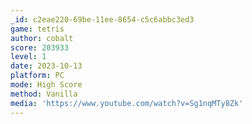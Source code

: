 ```yaml
---
_id: c2eae220-69be-11ee-8654-c5c6abbc3ed3
game: tetris
author: cobalt
score: 203933
level: 1
date: 2023-10-13
platform: PC
mode: High Score
method: Vanilla
media: 'https://www.youtube.com/watch?v=Sg1nqMTy8Zk'
---
```


